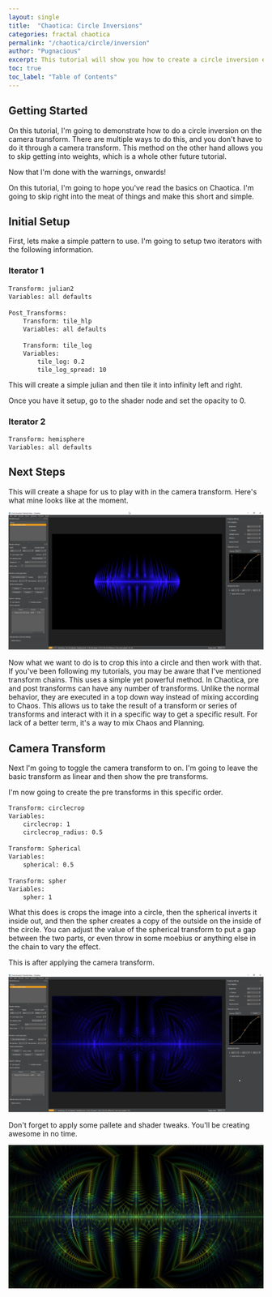 ```yaml
---
layout: single
title:  "Chaotica: Circle Inversions"
categories: fractal chaotica
permalink: "/chaotica/circle/inversion"
author: "Pugnacious"
excerpt: This tutorial will show you how to create a circle inversion effect.
toc: true
toc_label: "Table of Contents"
---
```


## Getting Started

On this tutorial, I'm going to demonstrate how to do a circle inversion on the camera transform.  There are multiple ways to do this, and you don't have to do it through a camera transform.  This method on the other hand allows you to skip getting into weights, which is a whole other future tutorial.  

Now that I'm done with the warnings, onwards!

On this tutorial, I'm going to hope you've read the basics on Chaotica.  I'm going to skip right into the meat of things and make this short and simple.  

## Initial Setup

First, lets make a simple pattern to use. I'm going to setup two iterators with the following information.

### Iterator 1

    Transform: julian2
    Variables: all defaults

    Post_Transforms:
        Transform: tile_hlp
        Variables: all defaults

        Transform: tile_log
        Variables:
            tile_log: 0.2
            tile_log_spread: 10


This will create a simple julian and then tile it into infinity left and right.

Once you have it setup, go to the shader node and set the opacity to 0.

### Iterator 2

    Transform: hemisphere
    Variables: all defaults

## Next Steps

This will create a shape for us to play with in the camera transform.  Here's what mine looks like at the moment.

[![Basic Shape](/assets/images/chaotica-circle-inversion/chaotica_bHnOHbJVWm.png)](/assets/images/chaotica-circle-inversion/chaotica_bHnOHbJVWm.png)

Now what we want to do is to crop this into a circle and then work with that.  If you've been following my tutorials, you may be aware that I've mentioned transform chains.  This uses a simple yet powerful method.  In Chaotica, pre and post transforms can have any number of transforms.  Unlike the normal behavior, they are executed in a top down way instead of mixing according to Chaos.  This allows us to take the result of a transform or series of transforms and interact with it in a specific way to get a specific result.  For lack of a better term, it's a way to mix Chaos and Planning.  

## Camera Transform

Next I'm going to toggle the camera transform to on.  I'm going to leave the basic transform as linear and then show the pre transforms.

I'm now going to create the pre transforms in this specific order.  

    Transform: circlecrop
    Variables:
        circlecrop: 1
        circlecrop_radius: 0.5

    Transform: Spherical
    Variables:
        spherical: 0.5

    Transform: spher
    Variables:
        spher: 1


What this does is crops the image into a circle, then the spherical inverts it inside out, and then the spher creates a copy of the outside on the inside of the circle.  You can adjust the value of the spherical transform to put a gap between the two parts, or even throw in some moebius or anything else in the chain to vary the effect.

This is after applying the camera transform.

[![Camera Transform](/assets/images/chaotica-circle-inversion/chaotica_yiqnmQyiGB.png)](/assets/images/chaotica-circle-inversion/chaotica_yiqnmQyiGB.png)

Don't forget to apply some pallete and shader tweaks.  You'll be creating awesome in no time.

[![Final Image](/assets/images/chaotica-circle-inversion/final_image.png)](/assets/images/chaotica-circle-inversion/final_image.png)
